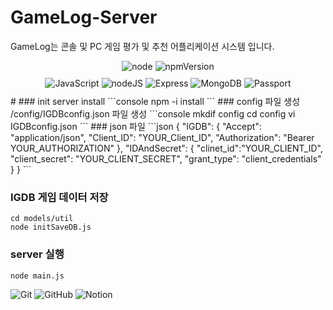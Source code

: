 # GameLog-Server

GameLog는 콘솔 및 PC 게임 평가 및 추천 어플리케이션 시스템 입니다.

<div align="center">
 <img alt="node" src ="https://img.shields.io/badge/node-12.18.3-yellowgreen">
 <img alt="npmVersion" src ="https://img.shields.io/badge/npm package-7.11.1-brightgreen">
</div>





<div align="center" style="margin: 10px">
  <img alt="JavaScript" src ="https://img.shields.io/badge/JavaScript-F7DF1E.svg?&style=for-the-badge&logo=JavaScript&logoColor=black"/>
  <img alt="nodeJS" src ="https://img.shields.io/badge/nodeJS-339933.svg?&style=for-the-badge&logo=nodedotjs&logoColor=white"/>
  <img alt="Express" src ="https://img.shields.io/badge/Express-000000.svg?&style=for-the-badge&logo=Express&logoColor=white"/>
  <img alt="MongoDB" src ="https://img.shields.io/badge/MongoDB-47A248.svg?&style=for-the-badge&logo=MongoDB&logoColor=white"/>
  <img alt="Passport" src ="https://img.shields.io/badge/Passport-34E27A.svg?&style=for-the-badge&logo=Passport&logoColor=white"/>
</div>
# 
### init server install
```console
npm -i install
```
### config 파일 생성
/config/IGDBconfig.json 파일 생성
```console
mkdif config
cd config
vi IGDBconfig.json
```
### json 파일 
```json
{
  "IGDB": {
    "Accept": "application/json",
    "Client_ID": "YOUR_Client_ID",
    "Authorization": "Bearer YOUR_AUTHORIZATION"
  },
  "IDAndSecret": {
    "clinet_id":"YOUR_CLIENT_ID",
    "client_secret": "YOUR_CLIENT_SECRET",
    "grant_type": "client_credentials"
  }
}
```

### IGDB 게임 데이터 저장
```console
cd models/util
node initSaveDB.js
```

### server 실행
```console
node main.js
```





 <img alt="Git" src ="https://img.shields.io/badge/Git-F05032.svg?&style=for-the-badge&logo=Git&logoColor=white"/>
 <img alt="GitHub" src ="https://img.shields.io/badge/GitHub-181717.svg?&style=for-the-badge&logo=GitHub&logoColor=white"/>
 <img alt="Notion" src ="https://img.shields.io/badge/Notion-000000.svg?&style=for-the-badge&logo=Notion&logoColor=white"/>
 
